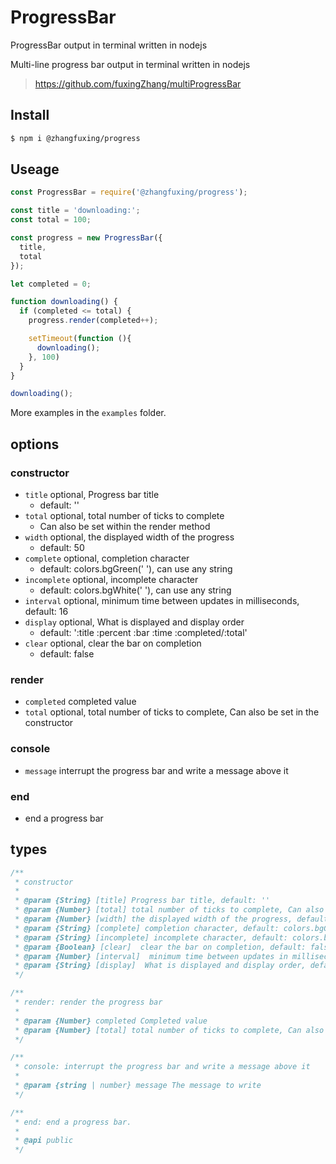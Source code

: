# ProgressBar
ProgressBar output in terminal written in nodejs

Multi-line progress bar output in terminal written in nodejs
> https://github.com/fuxingZhang/multiProgressBar

## Install

```sh
$ npm i @zhangfuxing/progress
```  

## Useage  

```js
const ProgressBar = require('@zhangfuxing/progress');

const title = 'downloading:';
const total = 100;

const progress = new ProgressBar({
  title, 
  total
});

let completed = 0;

function downloading() {
  if (completed <= total) {
    progress.render(completed++);

    setTimeout(function (){
      downloading();
    }, 100)
  }
}

downloading();
```  

More examples in the `examples` folder.

## options
### constructor  
* `title` optional, Progress bar title 
  - default: ''
* `total` optional, total number of ticks to complete 
  - Can also be set within the render method
* `width` optional, the displayed width of the progress 
  - default: 50
* `complete` optional, completion character 
  - default: colors.bgGreen(' '), can use any string
* `incomplete` optional, incomplete character 
  - default: colors.bgWhite(' '), can use any string
* `interval` optional, minimum time between updates in milliseconds, default: 16
* `display` optional, What is displayed and display order
  - default: ':title :percent :bar :time :completed/:total'
* `clear` optional, clear the bar on completion
  - default: false

### render  
* `completed` completed value
* `total` optional, total number of ticks to complete, Can also be set in the constructor

### console  
* `message` interrupt the progress bar and write a message above it  

### end
* end a progress bar  

## types
```js
/**
 * constructor
 * 
 * @param {String} [title] Progress bar title, default: ''
 * @param {Number} [total] total number of ticks to complete, Can also be set within the render method
 * @param {Number} [width] the displayed width of the progress, default: 50
 * @param {String} [complete] completion character, default: colors.bgGreen(' '), can use any string
 * @param {String} [incomplete] incomplete character, default: colors.bgWhite(' '), can use any string
 * @param {Boolean} [clear]  clear the bar on completion, default: false
 * @param {Number} [interval]  minimum time between updates in milliseconds, default: 16
 * @param {String} [display]  What is displayed and display order, default: ':title :percent :bar :time :completed/:total'
 */

/**
 * render: render the progress bar
 * 
 * @param {Number} completed Completed value
 * @param {Number} [total] total number of ticks to complete, Can also be set in the constructor
 */

/**
 * console: interrupt the progress bar and write a message above it
 * 
 * @param {string | number} message The message to write
 */

/**
 * end: end a progress bar.
 * 
 * @api public
 */
```  

